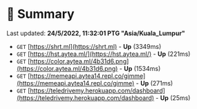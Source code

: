 # 📖 Summary
Last updated: **24/5/2022, 11:32:01 PTG "Asia/Kuala_Lumpur"**

- `GET` [https://shrt.ml](https://shrt.ml) - **Up** (3349ms)
- `GET` [https://hst.aytea.ml/](https://hst.aytea.ml/) - **Up** (221ms)
- `GET` [https://color.aytea.ml/4b31d6.png](https://color.aytea.ml/4b31d6.png) - **Up** (1534ms)
- `GET` [https://memeapi.aytea14.repl.co/gimme](https://memeapi.aytea14.repl.co/gimme) - **Up** (271ms)
- `GET` [https://teledrivemy.herokuapp.com/dashboard](https://teledrivemy.herokuapp.com/dashboard) - **Up** (25ms)
